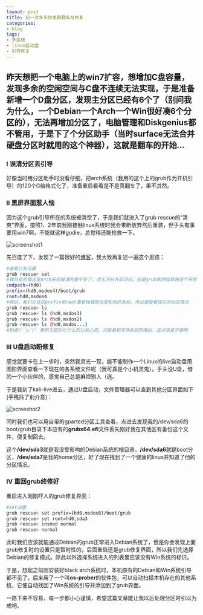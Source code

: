 ```yaml
---
layout: post
title: 记一次多系统电脑翻车及修复
categories:
- blog
tags:
- 多系统
- linux启动盘
- 引导修复
---
```


## 昨天想把一个电脑上的win7扩容，想增加C盘容量，发现多余的空闲空间与C盘不连续无法实现，于是准备新增一个D盘分区，发现主分区已经有6个了（别问我为什么，一个Debian一个Arch一个Win很好凑6个分区的），无法再增加分区了，电脑管理和Diskgenius都不管用，于是下了个分区助手（当时surface无法合并硬盘分区时就用的这个神器），这就是翻车的开始...

### Ⅰ 误清分区丢引导

好像当时用分区助手时没看仔细，把arch系统（我用的这个上的grub作为开机引导）的120个G给格式化了，准备重启看看是不是真翻车了，果不其然。

### Ⅱ 黑屏界面惹人恼

因为这个grub引导所在的系统被清空了，于是我们就进入了grub rescue的“清爽”界面，按照1、2年前我刚接触linux系统时我会果断放弃然后重装，但手头有事要用win7啊，不能就这样godie，总觉得还能抢救一下。

![screenshot1](http://pe4eotrcd.bkt.clouddn.com/image/jpg/s1.JPG)

先百度了下，发现了一篇很好的[博客](https://blog.csdn.net/weixin_39772481/article/details/79212364)，我大致再复述一遍这个思路：

``` bash
#查看已有设置
grub rescue> set 
#我目前的情况是arch系统被清的差不多了，也无法从外部访问，但是grub依然挂载再这个系统的分区上，我的显示结果是：
cmdpath=(hd0)
prefix=(hd0,msdos4)/boot/grub
root=hd0,msdos4
#到这，我们应该把prefix和root重新挂载到没受影响的系统，所以要查看现在的分区情况
grub rescue> ls
grub rescue> ls (hd0,msdos1)
grub rescue> ls (hd0,msdos2)
grub rescue> ls (hd0,msdos...)
#掀桌(╯‵□′)╯ 果然无图形化什么的让我心慌，只能看到文件系统的类别，这点信息不够啊
```

### Ⅲ U盘启动盼修复

感觉就要卡在上一步时，突然我灵光一现，能不能制作一个Linux的live启动盘用图形界面查看一下现在的各系统文件呢（我可真是个小机灵鬼）。手头没U盘，借的一个小伙伴的，感觉自己总是麻烦别人（逃。

于是我刻了kali-live进去，通过U盘启动，文件管理器可以查到其他分区界面如下(手残抖了别介意)：

![screeshot2](http://pe4eotrcd.bkt.clouddn.com/image/jpg/s2.JPG)

同时我们也可以用自带的gparted分区工具查看，点进去发现我的/dev/sda6的boot/grub目录下本应有的<strong>grubx64.efi</strong>文件丢失刚好我在其他区有备份这个文件，便复制回去。

这个<strong>/dev/sda3</strong>就是我没受影响的Debian系统的根目录，<strong>/dev/sda6</strong>就是boot分区，<strong>/dev/sda7</strong>是我的home分区，好了现在找到了一个健康的linux并知道了他的分区情况。

### Ⅳ 重回grub终修好

重启进入刚刚吓人的grub修复界面：

```bash
#set设置
grub rescue> set prefix=(hd0,msdos6)/boot/grub
grub rescue> set root=hd0,sda3
grub rescue> insmod normal
grub rescue> normal
```

此时我们应该就能通过Debian的grub正常进入Debian系统了，但是你会发现上面grub修复时的设置只是暂时性的，后面重启还是grub修复界面，所以我们先选择Debian的修复模式。除此以外选择系统进入的列表里应该没有Win系统的标识。

于是，想起之前刚安装好black arch系统时，本机原有的Debian和Win系统引导都不见了，后来用了一个叫<strong>os-prober</strong>的软件包，可以自动扫描本机存在的其他系统，它便自动找回了Win系统的引导并添加到了grub界面。

一路下来不容易，每一步都小心谨慎，希望这篇文章能让我以后处理分区时引以为戒吧。



